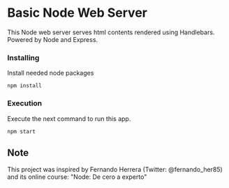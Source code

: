# Basic Node Web Server
This Node web server serves html contents rendered using Handlebars. Powered by Node and Express.

### Installing

Install needed node packages

```
npm install
```
### Execution

Execute the next command to run this app.

```
npm start
```

## Note
This project was inspired by Fernando Herrera (Twitter: @fernando_her85) and its online course: "Node: De cero a experto"